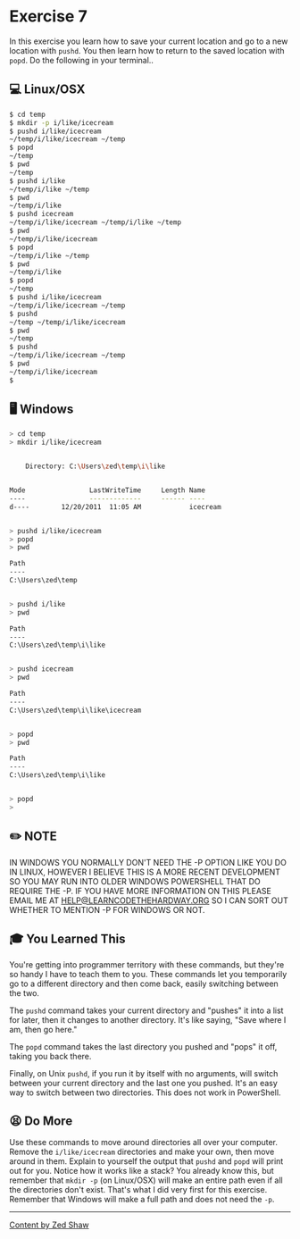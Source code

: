 # Exercise 7

In this exercise you learn how to save your current location and go to a new location with `pushd`. You then learn how to return to the saved location with `popd`. Do the following in your terminal..

## :computer: Linux/OSX

```bash
$ cd temp
$ mkdir -p i/like/icecream
$ pushd i/like/icecream
~/temp/i/like/icecream ~/temp
$ popd
~/temp
$ pwd
~/temp
$ pushd i/like
~/temp/i/like ~/temp
$ pwd
~/temp/i/like
$ pushd icecream
~/temp/i/like/icecream ~/temp/i/like ~/temp
$ pwd
~/temp/i/like/icecream
$ popd
~/temp/i/like ~/temp
$ pwd
~/temp/i/like
$ popd
~/temp
$ pushd i/like/icecream
~/temp/i/like/icecream ~/temp
$ pushd
~/temp ~/temp/i/like/icecream
$ pwd
~/temp
$ pushd
~/temp/i/like/icecream ~/temp
$ pwd
~/temp/i/like/icecream
$
```

## 🖥 Windows

```bash
> cd temp
> mkdir i/like/icecream


    Directory: C:\Users\zed\temp\i\like


Mode                LastWriteTime     Length Name
----                -------------     ------ ----
d----        12/20/2011  11:05 AM            icecream


> pushd i/like/icecream
> popd
> pwd

Path
----
C:\Users\zed\temp


> pushd i/like
> pwd

Path
----
C:\Users\zed\temp\i\like


> pushd icecream
> pwd

Path
----
C:\Users\zed\temp\i\like\icecream


> popd
> pwd

Path
----
C:\Users\zed\temp\i\like


> popd
>
```

## :pencil2: NOTE

IN WINDOWS YOU NORMALLY DON'T NEED THE -P OPTION LIKE YOU DO IN LINUX, HOWEVER I BELIEVE THIS IS A MORE RECENT DEVELOPMENT SO YOU MAY RUN INTO OLDER WINDOWS POWERSHELL THAT DO REQUIRE THE -P. IF YOU HAVE MORE INFORMATION ON THIS PLEASE EMAIL ME AT HELP@LEARNCODETHEHARDWAY.ORG SO I CAN SORT OUT WHETHER TO MENTION -P FOR WINDOWS OR NOT.

## :mortar_board: You Learned This

You're getting into programmer territory with these commands, but they're so handy I have to teach them to you. These commands let you temporarily go to a different directory and then come back, easily switching between the two.

The `pushd` command takes your current directory and "pushes" it into a list for later, then it changes to another directory. It's like saying, "Save where I am, then go here."

The `popd` command takes the last directory you pushed and "pops" it off, taking you back there.

Finally, on Unix `pushd`, if you run it by itself with no arguments, will switch between your current directory and the last one you pushed. It's an easy way to switch between two directories. This does not work in PowerShell.

## :tired_face: Do More

Use these commands to move around directories all over your computer.
Remove the `i/like/icecream` directories and make your own, then move around in them.
Explain to yourself the output that `pushd` and `popd` will print out for you. Notice how it works like a stack?
You already know this, but remember that `mkdir -p` (on Linux/OSX) will make an entire path even if all the directories don't exist. That's what I did very first for this exercise.
Remember that Windows will make a full path and does not need the `-p`.

-----
[Content by Zed Shaw](https://learncodethehardway.org/)